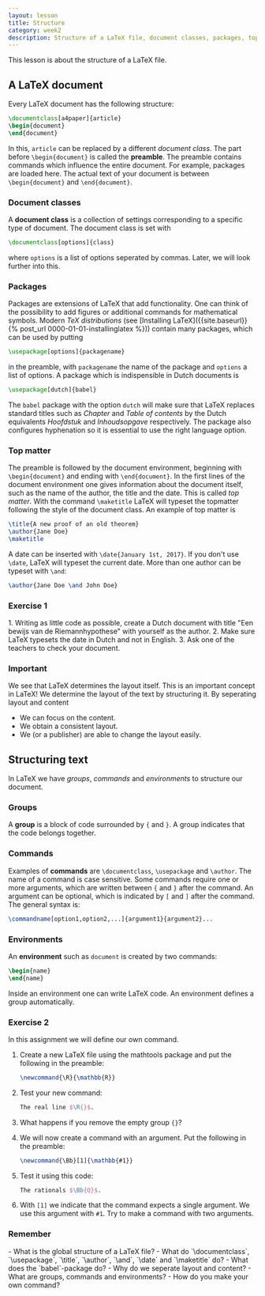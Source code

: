 ```yaml
---
layout: lesson
title: Structure
category: week2
description: Structure of a LaTeX file, document classes, packages, topmatter, groups, commands and environments.
---
```

This lesson is about the structure of a LaTeX file.

A LaTeX document
----------------

Every LaTeX document has the following structure:

```latex
\documentclass[a4paper]{article}
\begin{document}
\end{document}
```

In this, `article` can be replaced by a different *document class*. The
part before `\begin{document}` is called the **preamble**.
The preamble contains commands which influence the entire document. For
example, packages are loaded here. The actual text of your document is
between `\begin{document}` and `\end{document}`.

### Document classes

A **document class** is a collection of settings corresponding to a
specific type of document. The document class is set with

```latex
\documentclass[options]{class}
```

where `options` is a list of options seperated by commas. Later, we will
look further into this.

### Packages

Packages are extensions of LaTeX that add functionality. One can think
of the possibility to add figures or additional commands for
mathematical symbols. Modern *TeX distributions* (see [Installing
LaTeX]({{site.baseurl}}{% post_url 0000-01-01-installinglatex %}))
contain many packages, which can be used by putting

```latex
\usepackage[options]{packagename}
```

in the preamble, with `packagename` the name of the package and
`options` a list of options. A package which is indispensible in Dutch
documents is

```latex
\usepackage[dutch]{babel}
```

The `babel` package with the option `dutch` will make sure that LaTeX
replaces standard titles such as *Chapter* and *Table of contents* by
the Dutch equivalents *Hoofdstuk* and *Inhoudsopgave* respectively. The
package also configures hyphenation so it is essential to use the right
language option.

### Top matter

The preamble is followed by the document environment, beginning with
`\begin{document}` and ending with `\end{document}`. In the first lines
of the document environment one gives information about the document
itself, such as the name of the author, the title and the date. This is
called *top matter*. With the command `\maketitle` LaTeX will typeset
the topmatter following the style of the document class. An example of
top matter is

```latex
\title{A new proof of an old theorem}
\author{Jane Doe}
\maketitle
```
A date can be inserted with `\date{January 1st, 2017}`. If you don't use
`\date`, LaTeX will typeset the current date. More than one author can
be typeset with `\and`:

```latex
\author{Jane Doe \and John Doe}
```

<div class="panel panel-primary">
<h3 class="panel-heading panel-title"> Exercise 1 </h3>
<div class="panel-body">
1.  Writing as little code as possible, create a Dutch document with
    title "Een bewijs van de Riemannhypothese" with yourself as
    the author.
2.  Make sure LaTeX typesets the date in Dutch and not in English.
3.  Ask one of the teachers to check your document.

</div> </div>
<div class="panel panel-danger">
<h3 class="panel-heading panel-title"> Important </h3>
<div class="panel-body">
We see that LaTeX determines the layout itself. This is an important
concept in LaTeX! We determine the layout of the text by structuring it.
By seperating layout and content

-   We can focus on the content.
-   We obtain a consistent layout.
-   We (or a publisher) are able to change the layout easily.

</div> </div>

Structuring text
----------------

In LaTeX we have *groups*, *commands* and *environments* to structure
our document.

### Groups

A **group** is a block of code surrounded by `{` and `}`. A group
indicates that the code belongs together.

### Commands

Examples of **commands** are `\documentclass`, `\usepackage` and `\author`.
The name of a command is case sensitive. Some commands require one or
more arguments, which are written between `{` and `}` after the command.
An argument can be optional, which is indicated by `[` and `]` after the
command. The general syntax is:

```latex
\commandname[option1,option2,...]{argument1}{argument2}...
```

### Environments

An **environment** such as `document` is created by two commands:

```latex
\begin{name}
\end{name}
```

Inside an environment one can write LaTeX code. An environment defines a
group automatically.

<div class="panel panel-primary">
<h3 class="panel-heading panel-title"> Exercise 2 </h3>
<div class="panel-body">
In this assignment we will define our own command.

1.  Create a new LaTeX file using the mathtools package and put the
    following in the preamble:

	```latex
    \newcommand{\R}{\mathbb{R}}
    ```

2.  Test your new command:

	```latex
    The real line $\R{}$.
    ```

3.  What happens if you remove the empty group `{}`?

4.  We will now create a command with an argument. Put the following in
    the preamble:

	```latex
    \newcommand{\Bb}[1]{\mathbb{#1}}
	```

5.  Test it using this code:

	```latex
    The rationals $\Bb{Q}$.
	```

6.  With `[1]` we indicate that the command expects a single argument.
	We use this argument with `#1`. Try to make a command with two
	arguments.

</div> </div>
<div class="panel panel-success">
<h3 class="panel-heading panel-title"> Remember </h3>
<div class="panel-body">
-   What is the global structure of a LaTeX file?
-   What do `\documentclass`, `\usepackage`, `\title`, `\author`,
    `\and`, `\date` and `\maketitle` do?
-   What does the `babel`-package do?
-   Why do we seperate layout and content?
-   What are groups, commands and environments?
-   How do you make your own command?

</div> </div>
